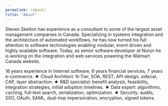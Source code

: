 ```yaml
---
permalink: /about/
title: "About"
---
```


Steven Skelton has experience as a consultant to some of the largest asset management companies in Canada. Specializing in systems integration and the architecture of automated workflows, he has now turned his full attention to software technologies enabling modular, event driven and highly available software. Today, as senior software developer at Nurun he is working on the integration and web services powering the Walmart Canada website.

16 years experience in Internet software, 6 years financial services, 7 years e-commerce.
★ Cloud Architect: N-Tier, SOA, REST, API design, sidecar, CAP, layer abstraction.
★ R&D specialist: benefit analysis, feasibility, integration strategies, initial adoption timelines.
★ Data expert: algorithms, caching, full-text search, serialization, optimization.
★ Security: audits, SSO, OAuth, SAML, dual-hop impersonation, encryption, signed tokens.
